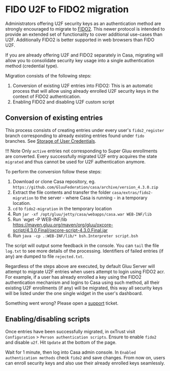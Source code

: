 # FIDO U2F to FIDO2 migration

Administrators offering U2F security keys as an authentication method are strongly encouraged to migrate to [FIDO2](https://fidoalliance.org/fido2/). This newer protocol is intended to provide an extended set of functionality to cover additional use-cases than U2F. Additionally FIDO2 is better supported in web browsers than FIDO U2F.

If you are already offering U2F and FIDO2 separately in Casa, migrating will allow you to consolidate security key usage into a single authentication method (credential type).

Migration consists of the following steps:

1. Conversion of existing U2F entries into FIDO2: This is an automatic process that will allow using already enrolled U2F security keys in the context of FIDO2 authentication. 
1. Enabling FIDO2 and disabling U2F custom script

## Conversion of existing entries

This process consists of creating entries under every user's `fido2_register` branch corresponding to already existing entries found under `fido` branches. See [Storage of User Credentials](./credentials-stored.md#u2f-devices).

!!! Note
    Only `active` entries not corresponding to Super Gluu enrollments are converted. Every successfully migrated U2F entry acquires the state `migrated` and thus cannot be used for U2F authentication anymore.

To perform the conversion follow these steps:

1. Download or clone Casa repository, eg. `https://github.com/GluuFederation/casa/archive/version_4.3.0.zip`
1. Extract the file contents and transfer the folder `casa/extras/fido2-migration` to the server - where Casa is running - in a temporary location.
1. `cd` to `fido2-migration` in the temporary location
1. Run `jar -xf /opt/gluu/jetty/casa/webapps/casa.war WEB-INF/lib`
1. Run `wget -P WEB-INF/lib https://maven.gluu.org/maven/org/gluu/oxcore-script/4.3.0.Final/oxcore-script-4.3.0.Final.jar
1. Run `java -cp .:WEB-INF/lib/* bsh.Interpreter script.bsh`

The script will output some feedback in the console. You can `tail` the file `log.txt` to see more details of the processing. Identifiers of failed entries (if any) are dumped to file `rejected.txt`.  

Regardless of the steps above are executed, by default Gluu Server will attempt to migrate U2F entries when users attempt to login using FIDO2 acr. For example, if a user has already enrolled a key using the FIDO2 authentication mechanism and logins to Casa using such method, all their existing U2F enrollments (if any) will be migrated, this way all security keys will be listed under the one single widget in the user's dashboard.

Something went wrong? Please open a [support](https://support.gluu.org) ticket.

## Enabling/disabling scripts

Once entries have been successfully migrated, in oxTrust visit `Configuration` > `Person authentication scripts`. Ensure to enable `fido2` and disable `u2f`. Hit `Update` at the bottom of the page.

Wait for 1 minute, then log into Casa admin console. In `Enabled authentication methods` check `fido2` and save changes. From now on, users can enroll security keys and also use their already enrolled keys seamlessly.
